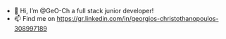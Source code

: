 - 👋 Hi, I’m @GeO-Ch a full stack junior developer!
- 📫 Find me on https://gr.linkedin.com/in/georgios-christothanopoulos-308997189
